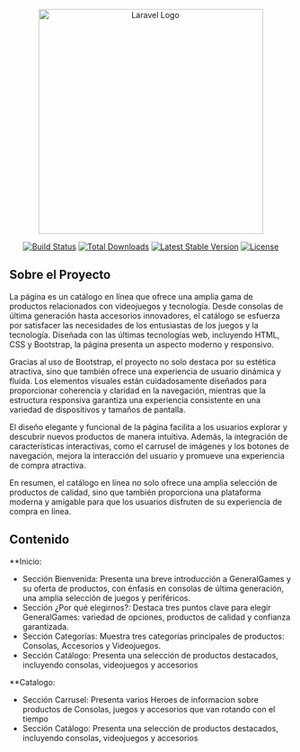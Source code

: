 <p align="center"><a href="https://laravel.com" target="_blank"><img src="https://raw.githubusercontent.com/laravel/art/master/logo-lockup/5%20SVG/2%20CMYK/1%20Full%20Color/laravel-logolockup-cmyk-red.svg" width="400" alt="Laravel Logo"></a></p>

<p align="center">
<a href="https://github.com/laravel/framework/actions"><img src="https://github.com/laravel/framework/workflows/tests/badge.svg" alt="Build Status"></a>
<a href="https://packagist.org/packages/laravel/framework"><img src="https://img.shields.io/packagist/dt/laravel/framework" alt="Total Downloads"></a>
<a href="https://packagist.org/packages/laravel/framework"><img src="https://img.shields.io/packagist/v/laravel/framework" alt="Latest Stable Version"></a>
<a href="https://packagist.org/packages/laravel/framework"><img src="https://img.shields.io/packagist/l/laravel/framework" alt="License"></a>
</p>

## Sobre el Proyecto

La página es un catálogo en línea que ofrece una amplia gama de productos relacionados con videojuegos y tecnología. Desde consolas de última generación hasta accesorios innovadores, el catálogo se esfuerza por satisfacer las necesidades de los entusiastas de los juegos y la tecnología. Diseñada con las últimas tecnologías web, incluyendo HTML, CSS y Bootstrap, la página presenta un aspecto moderno y responsivo.

Gracias al uso de Bootstrap, el proyecto no solo destaca por su estética atractiva, sino que también ofrece una experiencia de usuario dinámica y fluida. Los elementos visuales están cuidadosamente diseñados para proporcionar coherencia y claridad en la navegación, mientras que la estructura responsiva garantiza una experiencia consistente en una variedad de dispositivos y tamaños de pantalla.

El diseño elegante y funcional de la página facilita a los usuarios explorar y descubrir nuevos productos de manera intuitiva. Además, la integración de características interactivas, como el carrusel de imágenes y los botones de navegación, mejora la interacción del usuario y promueve una experiencia de compra atractiva.

En resumen, el catálogo en línea no solo ofrece una amplia selección de productos de calidad, sino que también proporciona una plataforma moderna y amigable para que los usuarios disfruten de su experiencia de compra en línea.

## Contenido

**Inicio:

- Sección Bienvenida: Presenta una breve introducción a GeneralGames y su oferta de productos, con énfasis en consolas de última generación, una amplia selección de juegos y periféricos.
- Sección ¿Por qué elegirnos?: Destaca tres puntos clave para elegir GeneralGames: variedad de opciones, productos de calidad y confianza garantizada.
- Sección Categorías: Muestra tres categorías principales de productos: Consolas, Accesorios y Videojuegos.
- Sección Catálogo: Presenta una selección de productos destacados, incluyendo consolas, videojuegos y accesorios

**Catalogo:

- Sección Carrusel: Presenta varios Heroes de informacion sobre productos de Consolas, juegos y accesorios que van rotando con el tiempo
- Sección Catálogo: Presenta una selección de productos destacados, incluyendo consolas, videojuegos y accesorios
